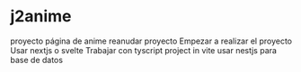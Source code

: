# j2anime
proyecto página de anime
reanudar proyecto
Empezar a realizar el proyecto
Usar nextjs o svelte
Trabajar con tyscript
project in vite
usar nestjs para base de datos
